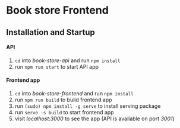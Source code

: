 # Book store Frontend

## Installation and Startup

#### API 
1. `cd` into *book-store-api* and run `npm install`
2. run `npm run start` to start API app

#### Frontend app
1. `cd` into *book-store-frontend* and run `npm install`
2. run `npm run build` to build frontend app
3. run `(sudo) npm install -g serve` to install serving package
4. run `serve -s build` to start frontend app
5. visit *localhost:3000* to see the app (API is available on port *3001*)